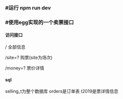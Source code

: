 ### #运行 npm run dev

### #使用egg实现的一个卖票接口

####  访问接口

 / 全部信息  

/site=? 购票(site为场次)  

/money=? 票价详情

#### sql 

selling_t为整个数据库 orders是订单表 t2019是票详情信息 